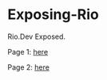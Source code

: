 # Exposing-Rio
Rio.Dev Exposed.

Page 1: [here](https://github.com/Drixtec/Exposing-Rio/blob/main/Page%201/Page%201.md)

Page 2: [here](https://github.com/Drixtec/Exposing-Rio/blob/main/Page%202/Page%202.md)
